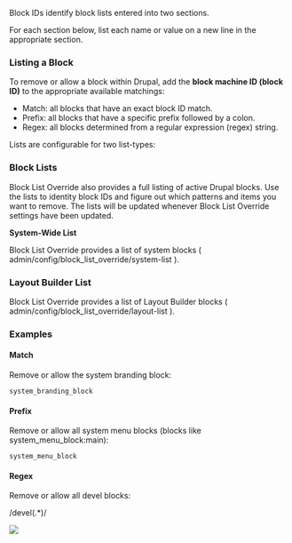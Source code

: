 Block IDs identify block lists entered into two sections.

For each section below, list each name or value on a new line in the appropriate section. 

### Listing a Block

To remove or allow a block within Drupal, add the **block machine ID (block ID)** to the appropriate available matchings:

* Match: all blocks that have an exact block ID match.
* Prefix: all blocks that have a specific prefix followed by a colon.
* Regex: all blocks determined from a regular expression (regex) string.

Lists are configurable for two list-types:

### Block Lists

Block List Override also provides a full listing of active Drupal blocks. Use the lists to identity block IDs and figure out which patterns and items you want to remove. The lists will be updated whenever Block List Override settings have been updated.

**System-Wide List**

Block List Override provides a list of system blocks ( admin/config/block\_list\_override/system-list ).

### Layout Builder List

Block List Override provides a list of Layout Builder blocks ( admin/config/block\_list\_override/layout-list ).

### Examples

#### Match

Remove or allow the system branding block:

`system_branding_block`

#### Prefix

Remove or allow all system menu blocks (blocks like system\_menu\_block:main):

`system_menu_block`

#### Regex

Remove or allow all devel blocks:

/devel(.\*)/

![](https://www.drupal.org/files/live-module-demo_pantheonsite_io_admin_config_block_list_override_settings.jpg)